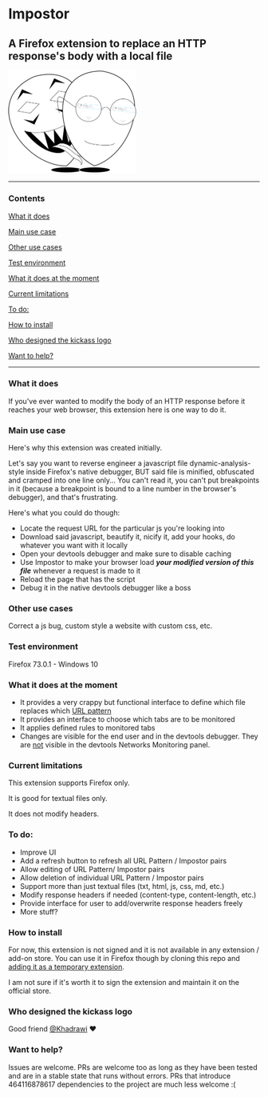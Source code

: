 # Impostor

## A Firefox extension to replace an HTTP response's body with a local file

<img src="./icons/icon.png" alt="icon" style="zoom: 25%;" />

-----------

### Contents

[What it does](#what-it-does)

[Main use case](#main-use-case)

[Other use cases](#other-use-cases)

[Test environment](#test-environment)

[What it does at the moment](#what-it-does-at-the-moment)

[Current limitations](#current-limitations)

[To do:](#to-do)

[How to install](#how-to-install)

[Who designed the kickass logo](#who-designed-the-kickass-logo)

[Want to help?](#want-to-help)

------



### What it does

If you've ever wanted to modify the body of an HTTP response before it reaches your web browser, this extension here is one way to do it. 

### Main use case

Here's why this extension was created initially.

Let's say you want to reverse engineer a javascript file dynamic-analysis-style inside Firefox's native debugger, BUT said file is minified, obfuscated and cramped into one line only... You can't read it, you can't put breakpoints in it (because a breakpoint is bound to a line number in the browser's debugger), and that's frustrating. 

Here's what you could do though:

- Locate the request URL for the particular js you're looking into
- Download said javascript, beautify it, nicify it, add your hooks, do whatever you want with it locally
- Open your devtools debugger and make sure to disable caching
- Use Impostor to make your browser load ***your modified version of this file*** whenever a request is made to it
- Reload the page that has the script
- Debug it in the native devtools debugger like a boss

### Other use cases

Correct a js bug, custom style a website with custom css, etc.

### Test environment

Firefox 73.0.1 - Windows 10

### What it does at the moment

- It provides a very crappy but functional interface to define which file replaces which [URL pattern](https://developer.mozilla.org/en-US/docs/Mozilla/Add-ons/WebExtensions/Match_patterns)
- It provides an interface to choose which tabs are to be monitored
- It applies defined rules to monitored tabs
- Changes are visible for the end user and in the devtools debugger. They are <u>not</u> visible in the devtools Networks Monitoring panel.

### Current limitations

This extension supports Firefox only.

It is good for textual files only.

It does not modify headers.

### To do:

- Improve UI
- Add a refresh button to refresh all URL Pattern / Impostor pairs
- Allow editing of URL Pattern/ Impostor pairs
- Allow deletion of individual URL Pattern / Impostor pairs
- Support more than just textual files (txt, html, js, css, md, etc.)
- Modify response headers if needed (content-type, content-length, etc.)
- Provide interface for user to add/overwrite response headers freely
- More stuff?

### How to install

For now, this extension is not signed and it is not available in any extension / add-on store. You can use it in Firefox though by cloning this repo and [adding it as a temporary extension](https://blog.mozilla.org/addons/2015/12/23/loading-temporary-add-ons/).

I am not sure if it's worth it to sign the extension and maintain it on the official store.

### Who designed the kickass logo

Good friend [@Khadrawi](https://github.com/Khadrawi) ♥ 

### Want to help?

Issues are welcome. PRs are welcome too as long as they have been tested and are in a stable state that runs without errors. PRs that introduce 464116878617 dependencies to the project are much less welcome :(